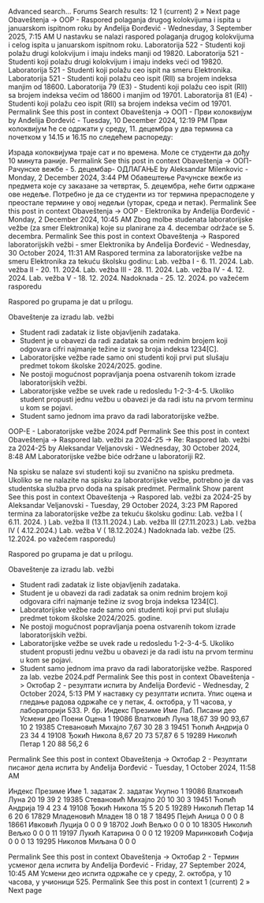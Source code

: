 Advanced search...
Forums
Search results: 12
1
(current)
2
»
Next page
Obaveštenja -> OOP - Raspored polaganja drugog kolokvijuma i ispita u januarskom ispitnom roku
by Anđelija Đorđević - Wednesday, 3 September 2025, 7:15 AM
U nastavku se nalazi raspored polaganja drugog kolokvijuma i celog ispita u januarskom ispitnom roku.
Laboratorija 522 - Studenti koji polažu drugi kolokvijum i imaju indeks manji od 19820.
Laboratorija 521 - Studenti koji polažu drugi kolokvijum i imaju indeks veći od 19820.
Laboratorija 521 - Studenti koji polažu ceo ispit na smeru Elektronika.
Laboratorija 521 - Studenti koji polažu ceo ispit (RII) sa brojem indeksa manjim od 18600.
Laboratorija 79 (E3) - Studenti koji polažu ceo ispit (RII) sa brojem indeksa većim od 18600 i manjim od 19701.
Laboratorija 81 (E4) - Studenti koji polažu ceo ispit (RII) sa brojem indeksa većim od 19701.
Permalink
See this post in context
Obaveštenja -> OOП - Први колоквијум
by Anđelija Đorđević - Tuesday, 10 December 2024, 12:19 PM
Први колоквијум ће се одржати у среду, 11. децембра у два термина са почетком у 14.15 и 16.15 по следећем распореду:

Израда колоквијума траје сат и по времена. 
Моле се студенти да дођу 10 минута раније.
Permalink
See this post in context
Obaveštenja -> ООП- Рачунске вежбе - 5. децембар- ОДЛАГАЊЕ
by Aleksandar Milenkovic - Monday, 2 December 2024, 3:44 PM
Обавештење
Рачунске вежбе из предмета које су заказане за четвртак, 5. децембра, неће бити одржане ове недеље.
Потребно је да се студенти из тог термина прерасподеле у преостале термине у овој недељи (уторак, среда и петак).
Permalink
See this post in context
Obaveštenja -> OOP - Elektronika
by Anđelija Đorđević - Monday, 2 December 2024, 10:45 AM
Zbog molbe studenata laboratorijske vežbe (za smer Elektronika) koje su planirane za 4. decembar održaće se 5. decembra.
Permalink
See this post in context
Obaveštenja -> Raspored laboratorijskih vežbi - smer Elektronika
by Anđelija Đorđević - Wednesday, 30 October 2024, 11:31 AM
Raspored termina za laboratorijske vežbe na smeru Elektronika za tekuću školsku godinu:
Lab. vežba I - 6. 11. 2024.
Lab. vežba II - 20. 11. 2024.
Lab. vežba III - 28. 11. 2024.
Lab. vežba IV - 4. 12. 2024.
Lab. vežba V - 18. 12. 2024.
Nadoknada - 25. 12. 2024. po važećem rasporedu

Raspored po grupama je dat u prilogu.

Obaveštenje za izradu lab. vežbi

- Student radi zadatak iz liste objavljenih zadataka.
- Student je u obavezi da radi zadatak sa onim rednim brojem koji odgovara cifri najmanje težine iz svog broja indeksa 1234[C].
 - Laboratorijske vežbe rade samo oni studenti koji prvi put slušaju predmet tokom školske 2024/2025. godine.
- Ne postoji mogućnost popravljanja poena ostvarenih tokom izrade laboratorijskih vežbi.
- Laboratorijske vežbe se uvek rade u redosledu 1-2-3-4-5. Ukoliko student propusti jednu vežbu u obavezi je da radi istu na prvom terminu u kom se pojavi.
- Student samo jednom ima pravo da radi laboratorijske vežbe.

OOP-E - Laboratorijske vežbe 2024.pdf
Permalink
See this post in context
Obaveštenja -> Raspored lab. vežbi za 2024-25 -> Re: Raspored lab. vežbi za 2024-25
by Aleksandar Veljanovski - Wednesday, 30 October 2024, 8:48 AM
Laboratorijske vežbe biće održane u laboratoriji R2.

Na spisku se nalaze svi studenti koji su zvanično na spisku predmeta.
Ukoliko se ne nalazite na spisku za laboratorijske vežbe, potrebno je da vas studentska služba prvo doda na spisak predmet.
  Permalink
Show parent
See this post in context
Obaveštenja -> Raspored lab. vežbi za 2024-25
by Aleksandar Veljanovski - Tuesday, 29 October 2024, 3:23 PM
Rapored termina za laboratorijske vežbe za tekuću školsku godinu:
Lab. vežba I ( 6.11. 2024. )
Lab. vežba II (13.11.2024.)
Lab. vežba III (27.11.2023.)
Lab. vežba IV ( 4.12.2024.)
Lab. vežba V ( 18.12.2024.)
Nadoknada lab. vežbe (25. 12.2024. po važećem rasporedu)

Raspored po grupama je dat u prilogu.

Obaveštenje za izradu lab. vežbi

- Student radi zadatak iz liste objavljenih zadataka.
- Student je u obavezi da radi zadatak sa onim rednim brojem koji odgovara cifri najmanje težine iz svog broja indeksa 1234[C].
 - Laboratorijske vežbe rade samo oni studenti koji prvi put slušaju predmet tokom školske 2024/2025. godine.
- Ne postoji mogućnost popravljanja poena ostvarenih tokom izrade laboratorijskih vežbi.
- Laboratorijske vežbe se uvek rade u redosledu 1-2-3-4-5. Ukoliko student propusti jednu vežbu u obavezi je da radi istu na prvom terminu u kom se pojavi.
- Student samo jednom ima pravo da radi laboratorijske vežbe.
Raspored za lab. vezbe 2024.pdf
Permalink
See this post in context
Obaveštenja -> Октобар 2 - резултати испита
by Anđelija Đorđević - Wednesday, 2 October 2024, 5:13 PM
У наставку су резултати испита.
Упис оцена и гледање радова одржаће се у петак, 4. октобра, у 11 часова, у лабораторији 533.
Р. бр. Индекс Презиме Име Лаб. Писани део Усмени део Поени Оцена
1 19086 Влатковић Луна 18,67 39 90 93,67 10
2 19385 Стевановић Михајло 7,67 30 28
3 19451 Ћопић Андрија 0 23 34
4 19108 Ђокић Никола 8,67 20 73 57,87 6
5 19289 Николић Петар 1 20 88 56,2 6

Permalink
See this post in context
Obaveštenja -> Октобар 2 - Резултати писаног дела испита
by Anđelija Đorđević - Tuesday, 1 October 2024, 11:58 AM

Индекс Презиме Име 1. задатак 2. задатак Укупно
1 19086 Влатковић Луна 20 19 39
2 19385 Стевановић Михајло 20 10 30
3 19451 Ћопић Андрија 19 4 23
4 19108 Ђокић Никола 15 5 20
5 19289 Николић Петар 14 6 20
6 17829 Младеновић Младен 18 0 18
7 18495 Пејић Аница 0 0 0
8 18661 Ивковић Луција 0 0 0
9 18702 Јоић Вељко 0 0 0
10 18305 Николић Вељко 0 0 0
11 19197 Лукић Катарина 0 0 0
12 19209 Маринковић Софија 0 0 0
13 19295 Николов Миљана 0 0 0

Permalink
See this post in context
Obaveštenja -> Октобар 2 - Термин усменог дела испита
by Anđelija Đorđević - Friday, 27 September 2024, 10:45 AM
Усмени део испита одржаће се у среду, 2. октобра, у 10 часова, у учионици 525.
Permalink
See this post in context
1
(current)
2
»
Next page